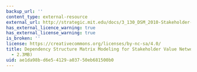 ```yaml
---
backup_url: ''
content_type: external-resource
external_url: http://strategic.mit.edu/docs/3_130_DSM_2010-Stakeholder-Networks.pdf
has_external_licence_warning: true
has_external_license_warning: true
is_broken: ''
license: https://creativecommons.org/licenses/by-nc-sa/4.0/
title: Dependency Structure Matrix Modeling for Stakeholder Value Networks." (PDF
  - 2.3MB)
uid: ae1da98b-d6e5-4129-a037-50eb681500b0
---
```

